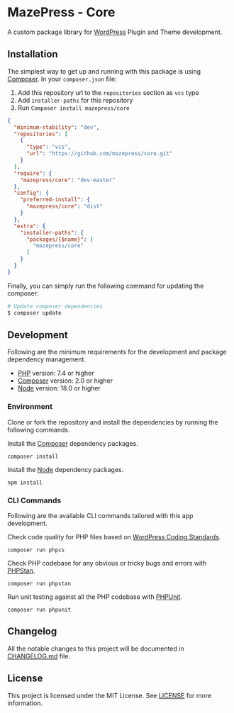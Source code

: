 # MazePress - Core
A custom package library for [WordPress](https://wordpress.org) Plugin and Theme development.

## Installation
The simplest way to get up and running with this package is using [Composer](http://getcomposer.org/).
In your `composer.json` file:

1. Add this repository url to the `repositories` section as `vcs` type
2. Add `installer-paths` for this repository
3. Run `Composer install mazepress/core`

```json
{
  "minimum-stability": "dev",
  "repositories": [
    {
      "type": "vcs",
      "url": "https://github.com/mazepress/core.git"
    }
  ],
  "require": {
    "mazepress/core": "dev-master"
  },
  "config": {
    "preferred-install": {
      "mazepress/core": "dist"
    }
  },
  "extra": {
    "installer-paths": {
      "packages/{$name}": [
        "mazepress/core"
      ]
    }
  }
}
```
Finally, you can simply run the following command for updating the composer:

```sh
# Update composer dependencies
$ composer update
```

## Development
Following are the minimum requirements for the development and package dependency management.

- [PHP](https://php.net) version: 7.4 or higher
- [Composer](https://getcomposer.org/) version: 2.0 or higher
- [Node](https://nodejs.org) version: 18.0 or higher

### Environment
Clone or fork the repository and install the dependencies by running the following commands.

Install the [Composer](https://getcomposer.org/) dependency packages.
```shell
composer install
```

Install the [Node](https://nodejs.org) dependency packages.
```shell
npm install
```

### CLI Commands
Following are the available CLI commands tailored with this app development.

Check code quality for PHP files based on [WordPress Coding Standards](https://developer.wordpress.org/coding-standards/wordpress-coding-standards/).
```shell
composer run phpcs
```

Check PHP codebase for any obvious or tricky bugs and errors with [PHPStan](https://phpstan.org).
```shell
composer run phpstan
```

Run unit testing against all the PHP codebase with [PHPUnit](https://phpunit.de).
```shell
composer run phpunit
```

## Changelog
All the notable changes to this project will be documented in [CHANGELOG.md](CHANGELOG.md) file.

## License
This project is licensed under the MIT License. See [LICENSE](LICENSE.md) for more information.
